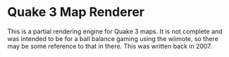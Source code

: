 # Quake 3 Map Renderer
This is a partial rendering engine for Quake 3 maps.  It is not complete and was intended to be for a ball balance gaming using the wiimote, so there may be some reference to that in there.  This was written back in 2007.
